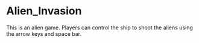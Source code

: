 # Alien_Invasion
This is an alien game. Players can control the ship to shoot the aliens using the arrow keys and space bar.
